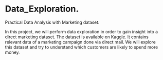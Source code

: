 # Data_Exploration.

Practical Data Analysis with Marketing dataset.

In this project, we will perform data exploration in order to gain insight into a direct marketing dataset.
The dataset is available on Kaggle. It contains relevant data of a marketing campaign done via direct mail. We will explore this dataset and try to understand which customers are likely to spend more money.
